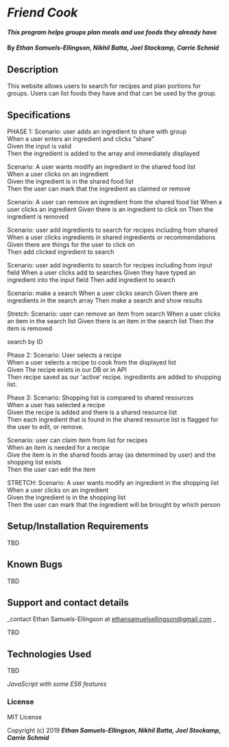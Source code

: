 # _Friend Cook_

#### _This program helps groups plan meals and use foods they already have_

#### By _**Ethan Samuels-Ellingson, Nikhil Batta, Joel Stockamp, Carrie Schmid**_

## Description

This website allows users to search for recipes and plan portions for groups. Users can list foods they have and that can be used by the group.

## Specifications

PHASE 1:
Scenario: user adds an ingredient to share with group  
When a user enters an ingredient and clicks "share"  
Given the input is valid  
Then the ingredient is added to the array and immediately displayed  

Scenario: A user wants modify an ingredient in the shared food list  
When a user clicks on an ingredient  
Given the ingredient is in the shared food list  
Then the user can mark that the ingredient as claimed or remove  

Scenario: A user can remove an ingredient from the shared food list
When a user clicks an ingredient
Given there is an ingredient to click on
Then the ingredient is removed

Scenario: user add ingredients to search for recipes including from shared
When a user clicks ingredients in shared ingredients or recommendations
Given there are things for the user to click on  
Then add clicked ingredient to search

Scenario: user add ingredients to search for recipes including from input field
When a user clicks add to searches
Given they have typed an ingredient into the input field
Then add ingredient to search

Scenario: make a search
When a user clicks search
Given there are ingredients in the search array
Then make a search and show results

Stretch:
Scenario: user can remove an item from search
When a user clicks an item in the search list
Given there is an item in the search list
Then the item is removed

search by ID

Phase 2:
Scenario: User selects a recipe  
When a user selects a recipe to cook from the displayed list  
Given The recipe exists in our DB or in API  
Then recipe saved as our 'active' recipe. ingredients are added to shopping list.  



Phase 3:
Scenario: Shopping list is compared to shared resources  
When a user has selected a recipe  
Given the recipe is added and there is a shared resource list  
Then each ingredient that is found in the shared resource list is flagged for the user to edit, or remove.  

Scenario: user can claim item from list for recipes  
When an item is needed for a recipe   
Give the item is in the shared foods array (as determined by user) and the shopping list exists  
Then the user can edit the item  

STRETCH:
Scenario: A user wants modify an ingredient in the shopping list  
When a user clicks on an ingredient  
Given the ingredient is in the shopping list  
Then the user can mark that the ingredient will be brought by which person  





## Setup/Installation Requirements

TBD

## Known Bugs

TBD

## Support and contact details

_contact Ethan Samuels-Ellingson at ethansamuelsellingson@gmail.com _

TBD

## Technologies Used

TBD

_JavaScript with some ES6 features_

### License

MIT License

Copyright (c) 2019 **_Ethan Samuels-Ellingson, Nikhil Batta, Joel Stockamp, Carrie Schmid_**
